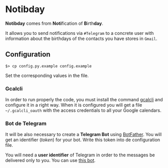 # Notibday

**Notibday** comes from **Noti**fication of **B**irth**day**.

It allows you to send notifications via `#Telegram` to a concrete user with information about the birthdays of the contacts you have stores in `Gmail`.

## Configuration

```console
$> cp config.py.example config.example
```

Set the corresponding values in the file.

### Gcalcli

In order to run properly the code, you must install the command [gcalcli](https://github.com/insanum/gcalcli) and configure it in a right way. When it is configured you will get a file `~/.gcalcli_oauth` with the access credentials to all your Google calendars.

### Bot de Telegram

It will be also necessary to create a **Telegram Bot** using [BotFather](https://telegram.me/BotFather). You will get an identifier (*token*) for your bot. Write this token into de configuration file.

You will need a **user identifier** of Telegram in order to the messages be delivered only to you. You can use [this bot](https://telegram.me/get_id_bot).
